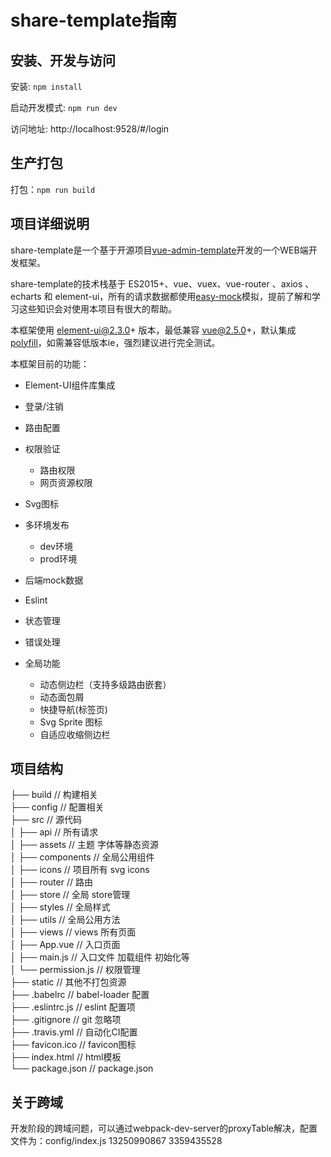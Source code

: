 share-template指南
===

安装、开发与访问
---
安装: ```npm install```

启动开发模式: ```npm run dev```

访问地址: http://localhost:9528/#/login


生产打包
---
打包：```npm run build```

项目详细说明
---


share-template是一个基于开源项目[vue-admin-template](https://github.com/PanJiaChen/vue-admin-template/tree/permission-control)开发的一个WEB端开发框架。

share-template的技术栈基于 ES2015+、vue、vuex、vue-router 、axios 、echarts 和 element-ui，所有的请求数据都使用[easy-mock](https://www.easy-mock.com/login)模拟，提前了解和学习这些知识会对使用本项目有很大的帮助。

本框架使用 element-ui@2.3.0+ 版本，最低兼容 vue@2.5.0+，默认集成[polyfill](https://github.com/PanJiaChen/vue-element-admin/wiki#babel-polyfill)，如需兼容低版本ie，强烈建议进行完全测试。

本框架目前的功能：

- Element-UI组件库集成

- 登录/注销

- 路由配置

- 权限验证
    - 路由权限
    - 网页资源权限
- Svg图标

- 多环境发布
    - dev环境
    - prod环境

- 后端mock数据

- Eslint

- 状态管理

- 错误处理

- 全局功能
  - 动态侧边栏（支持多级路由嵌套）
  - 动态面包屑
  - 快捷导航(标签页)
  - Svg Sprite 图标
  - 自适应收缩侧边栏

项目结构
---

├── build                      // 构建相关<br>
├── config                     // 配置相关<br>
├── src                        // 源代码<br>
│   ├── api                    // 所有请求<br>
│   ├── assets                 // 主题 字体等静态资源<br>
│   ├── components             // 全局公用组件<br>
│   ├── icons                  // 项目所有 svg icons<br>
│   ├── router                 // 路由<br>
│   ├── store                  // 全局 store管理<br>
│   ├── styles                 // 全局样式<br>
│   ├── utils                  // 全局公用方法<br>
│   ├── views                  // views 所有页面<br>
│   ├── App.vue                // 入口页面<br>
│   ├── main.js                // 入口文件 加载组件 初始化等<br>
│   └── permission.js          // 权限管理<br>
├── static                     // 其他不打包资源<br>
├── .babelrc                   // babel-loader 配置<br>
├── .eslintrc.js               // eslint 配置项<br>
├── .gitignore                 // git 忽略项<br>
├── .travis.yml                // 自动化CI配置<br>
├── favicon.ico                // favicon图标<br>
├── index.html                 // html模板<br>
└── package.json               // package.json<br>

关于跨域
---
开发阶段的跨域问题，可以通过webpack-dev-server的proxyTable解决，配置文件为：config/index.js
13250990867
3359435528
